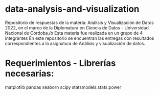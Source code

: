 # data-analysis-and-visualization
Repositorio de respuestas de la materia: Análisis y Visualización de Datos 2022, en el marco de la Diplomatura en Ciencia de Datos - Universidad Nacional de Córdoba./b
Esta materia fue realizada en un grupo de 4 integrantes
En este repositorio se encuentran las entregas con resultados correspondientes a la asignatura de Análisis y visualización de datos.
# Requerimientos - Librerías necesarias:
 matplotlib
 pandas
 seaborn
 scipy
 statsmodels.stats.power

